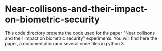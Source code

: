 # Near-collisons-and-their-impact-on-biometric-security

This code directory presents the code used for the paper "Near collisons and their impact on biometric security" experiments.
You will find here the paper, a documentation and several code files in python 3.
